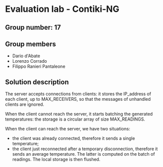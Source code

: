# Evaluation lab - Contiki-NG

## Group number: 17

## Group members

- Dario d'Abate 
- Lorenzo Corrado
- Filippo Ranieri Pantaleone

## Solution description
The server accepts connections from clients: it stores the IP_address of each client, up to MAX_RECEIVERS, so that the messages of unhandled clients are ignored.

When the client cannot reach the server, it starts batching the generated temperatures: the storage is a circular array of size MAX_READINGS. 

When the client can reach the server, we have two situations:
- the client was already connected, therefore it sends a single temperature;
- the client just reconnected after a temporary disconnection, therefore it sends an average temperature. The latter is computed on the batch of readings. The local storage is then flushed.

